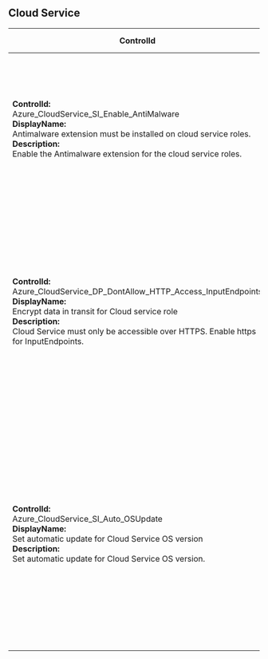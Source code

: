 ## Cloud Service

| ControlId | Dependent Azure API(s) and Properties | Control spec-let |
|-----------|-------------------------------------|------------------|
| <b>ControlId:</b><br>Azure_CloudService_SI_Enable_AntiMalware<br><b>DisplayName:</b><br>Antimalware extension must be installed on cloud service roles. <br><b>Description: </b><br> Enable the Antimalware extension for the cloud service roles.| <b> ARM API to get Cloud Service extension details: </b> <br> /subscriptions/{subscriptionId}/resourceGroups/{resourceGroupName}/providers/Microsoft.ClassicCompute/domainNames/{cloudServiceName}/slots/{slotName}/roles/{roleName}/extensionReferences? <br> api-version=2015-06-01  <br><b>Properties:</b><br> name: 'PaaSAntimalware-****' <br> properties.state| <b>Passed: </b><br> Antimalware extension is enabled for all the roles in this cloud service. <br><b>Failed: </b><br> Antimalware extension is not enabled for one or more roles in this cloud service. |
| <b>ControlId:</b><br>Azure_CloudService_DP_DontAllow_HTTP_Access_InputEndpoints<br><b>DisplayName:</b><br>Encrypt data in transit for Cloud service role <br><b>Description: </b><br> Cloud Service must only be accessible over HTTPS. Enable https for InputEndpoints.| <b> ARM API to get Cloud Service roles details: </b> <br> /subscriptions/{subscriptionId}/resourceGroups/{resourceGroupName}/providers/Microsoft.ClassicCompute/domainNames/{cloudServiceName}/slots/{slotName}/roles/{roleName}?api-version=2016-04-01  <br><b>Properties:</b><br> name: 'properties.inputEndpoints.protocol| <b>Passed: </b><br>No active non SSL enabled input endpoints for all the roles in cloud service. <br><b>Failed: </b><br>Active non SSL enabled input endpoints are present for any of the roles in cloud service. |
| <b>ControlId:</b><br>Azure_CloudService_SI_Auto_OSUpdate<br><b>DisplayName:</b><br>Set automatic update for Cloud Service OS version<br><b>Description: </b><br> Set automatic update for Cloud Service OS version.| <b> ARM API to get Cloud Service extension details: </b> <br> /subscriptions/{subscriptionId}/resourceGroups/{resourceGroupName}/providers/Microsoft.ClassicCompute/domainNames/{cloudServiceName}/slots/{slotName}/roles?api-version=2016-04-01<br><b>Properties:</b><br> name: properties.slotType,properties.configuration.osVersion | <b>Passed: </b><br> Cloud service is enabled with automatic OS updates for all slots with slotType as 'Role'. <br><b>Failed: </b><br> Cloud service is not set up for automatic OS updates for any of the slots with slotType as 'Role'. |